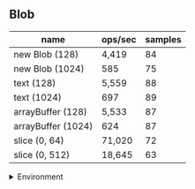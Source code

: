 ## Blob

|name|ops/sec|samples|
|-|-|-|
|new Blob (128)|4,419|84|
|new Blob (1024)|585|75|
|text (128)|5,559|88|
|text (1024)|697|89|
|arrayBuffer (128)|5,533|87|
|arrayBuffer (1024)|624|87|
|slice (0, 64)|71,020|72|
|slice (0, 512)|18,645|63|


<details>
<summary>Environment</summary>

* __Machine:__ linux x64 | 4 vCPUs | 7.6GB Mem
* __Run:__ Tue Nov 07 2023 18:29:06 GMT+0000 (Coordinated Universal Time)
</details>

<!--
{"environment":{"platform":"linux","arch":"x64","cpus":4,"totalMemory":7.6085662841796875},"benchmarks":[{"name":"new Blob (128)","opsSec":4419.269917404159,"samples":3},{"name":"new Blob (1024)","opsSec":584.6887978671444,"samples":2},{"name":"text (128)","opsSec":5558.5959319675985,"samples":5},{"name":"text (1024)","opsSec":697.3334507296955,"samples":3},{"name":"arrayBuffer (128)","opsSec":5533.243904802605,"samples":3},{"name":"arrayBuffer (1024)","opsSec":624.3409560261427,"samples":3},{"name":"slice (0, 64)","opsSec":71020.32678140435,"samples":3},{"name":"slice (0, 512)","opsSec":18645.12938367271,"samples":4}]}-->
